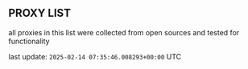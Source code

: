 ## PROXY LIST

all proxies in this list were collected from open sources and tested for functionality

last update: `2025-02-14 07:35:46.008293+00:00` UTC